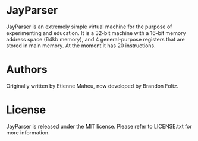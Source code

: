 JayParser
=========

JayParser is an extremely simple virtual machine for the purpose of experimenting and education.
It is a 32-bit machine with a 16-bit memory address space (64kb memory), and 4 general-purpose registers that are stored in main memory.
At the moment it has 20 instructions.

Authors
=======

Originally written by Etienne Maheu, now developed by Brandon Foltz.

License
=======

JayParser is released under the MIT license. Please refer to LICENSE.txt for more information.
